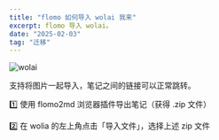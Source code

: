 ```yaml
---
title: "flomo 如何导入 wolai 我来"
excerpt: flomo 导入 wolai。
date: "2025-02-03"
tag: "迁移"
---
```


![wolai](https://jiangzilong-image.oss-cn-beijing.aliyuncs.com/uPic/SA6Hk6.png)

支持将图片一起导入，笔记之间的链接可以正常跳转。
	
1️⃣ 使用 flomo2md 浏览器插件导出笔记（获得 .zip 文件）

2️⃣ 在 wolia 的左上角点击「导入文件」，选择上述 zip 文件
